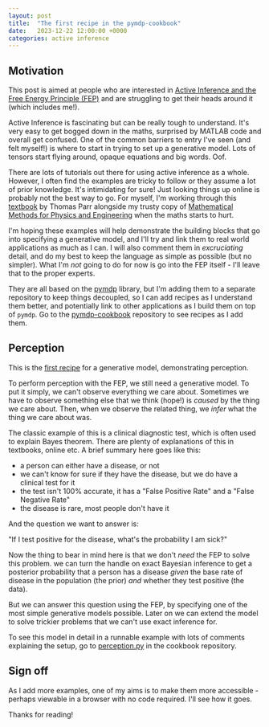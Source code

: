 ```yaml
---
layout: post
title:  "The first recipe in the pymdp-cookbook"
date:   2023-12-22 12:00:00 +0000
categories: active inference
---
```


## Motivation

This post is aimed at people who are interested in [Active Inference and the Free Energy Principle (FEP)](https://en.wikipedia.org/wiki/Free_energy_principle) and are struggling to get their heads around it (which includes me!).

Active Inference is fascinating but can be really tough to understand. It's very easy to get bogged down in the maths, surprised by MATLAB code and overall get confused. One of the common barriers to entry I've seen (and felt myself!) is where to start in trying to set up a generative model. Lots of tensors start flying around, opaque equations and big words. Oof.

There are lots of tutorials out there for using active inference as a whole. However, I often find the examples are tricky to follow or they assume a lot of prior knowledge. It's intimidating for sure! Just looking things up online is probably not the best way to go. For myself, I'm working through this [textbook](https://doi.org/10.7551/mitpress/12441.001.0001) by Thomas Parr alongside my trusty copy of [Mathematical Methods for Physics and Engineering](https://doi.org/10.1017/CBO9780511810763) when the maths starts to hurt.

I'm hoping these examples will help demonstrate the building blocks that go into specifying a generative model, and I'll try and link them to real world applications as much as I can. I will also comment them in _excruciating_ detail, and do my best to keep the language as simple as possible (but no simpler). What I'm *not* going to do for now is go into the FEP itself - I'll leave that to the proper experts.

They are all based on the [pymdp](https://github.com/infer-actively/pymdp) library, but I'm adding them to a separate repository to keep things decoupled, so I can add recipes as I understand them better, and potentially link to other applications as I build them on top of `pymdp`. Go to the [pymdp-cookbook](https://github.com/Arun-Niranjan/pymdp-cookbook) repository to see recipes as I add them.

## Perception

This is the [first recipe](https://github.com/Arun-Niranjan/pymdp-cookbook/blob/main/examples/perception.py) for a generative model, demonstrating perception.

To perform perception with the FEP, we still need a generative model. To put it simply, we can't observe everything we care about. Sometimes we have to observe something else that we think (hope!) is _caused_ by the thing we care about. Then, when we observe the related thing, we *infer* what the thing we care about was.

The classic example of this is a clinical diagnostic test, which is often used to explain Bayes theorem. There are plenty of explanations of this in textbooks, online etc. A brief summary here goes like this:
- a person can either have a disease, or not
- we can't know for sure if they have the disease, but we do have a clinical test for it
- the test isn't 100% accurate, it has a "False Positive Rate" and a "False Negative Rate"
- the disease is rare, most people don't have it

And the question we want to answer is:

"If I test positive for the disease, what's the probability I am sick?"

Now the thing to bear in mind here is that we don't *need* the FEP to solve this problem. we can turn the handle on exact Bayesian inference to get a posterior probability that a person has a disease *given* the base rate of disease in the population (the prior) *and* whether they test positive (the data).

But we can answer this question using the FEP, by specifying one of the most simple generative models possible. Later on we can extend the model to solve trickier problems that we can't use exact inference for.

To see this model in detail in a runnable example with lots of comments explaining the setup, go to [perception.py](https://github.com/Arun-Niranjan/pymdp-cookbook/blob/main/examples/perception.py) in the cookbook repository.

## Sign off

As I add more examples, one of my aims is to make them more accessible - perhaps viewable in a browser with no code required. I'll see how it goes.

Thanks for reading!



